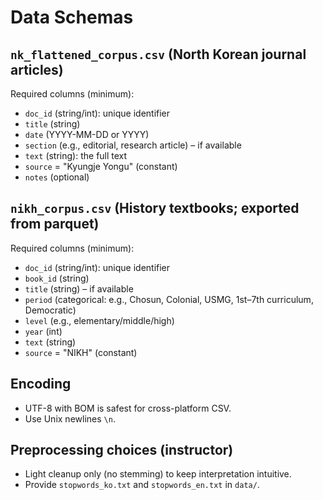 # Data Schemas

## `nk_flattened_corpus.csv` (North Korean journal articles)
Required columns (minimum):
- `doc_id` (string/int): unique identifier
- `title` (string)
- `date` (YYYY-MM-DD or YYYY)
- `section` (e.g., editorial, research article) – if available
- `text` (string): the full text
- `source` = "Kyungje Yongu" (constant)
- `notes` (optional)

## `nikh_corpus.csv` (History textbooks; exported from parquet)
Required columns (minimum):
- `doc_id` (string/int): unique identifier
- `book_id` (string)
- `title` (string) – if available
- `period` (categorical: e.g., Chosun, Colonial, USMG, 1st–7th curriculum, Democratic)
- `level` (e.g., elementary/middle/high)
- `year` (int)
- `text` (string)
- `source` = "NIKH" (constant)

## Encoding
- UTF-8 with BOM is safest for cross-platform CSV.
- Use Unix newlines `\n`.

## Preprocessing choices (instructor)
- Light cleanup only (no stemming) to keep interpretation intuitive.
- Provide `stopwords_ko.txt` and `stopwords_en.txt` in `data/`.
